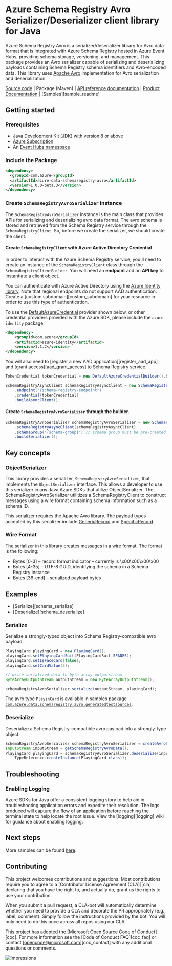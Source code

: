 # Azure Schema Registry Avro Serializer/Deserializer client library for Java

Azure Schema Registry Avro is a serializer/deserializer library for Avro data format that is integrated with Azure
Schema Registry hosted in Azure Event Hubs, providing schema storage, versioning, and management. This package
provides an Avro serializer capable of serializing and deserializing payloads containing Schema Registry schema
identifiers and Avro-encoded data. This library uses [Apache Avro][apache_avro] implementation for Avro serialization
and deserialization.

[Source code][source_code] | Package (Maven) | [API reference documentation][api_reference_doc] | [Product Documentation][product_documentation] | [Samples][sample_readme]

## Getting started

### Prerequisites

- Java Development Kit (JDK) with version 8 or above
- [Azure Subscription][azure_subscription]
- An [Event Hubs namespace][event_hubs_namespace]

### Include the Package

[//]: # ({x-version-update-start;com.azure:azure-data-schemaregistry-avro;current})
```xml
<dependency>
  <groupId>com.azure</groupId>
  <artifactId>azure-data-schemaregistry-avro</artifactId>
  <version>1.0.0-beta.3</version>
</dependency>
```
[//]: # ({x-version-update-end})

### Create `SchemaRegistryAvroSerializer` instance

The `SchemaRegistryAvroSerializer` instance is the main class that provides APIs for serializing and
deserializing avro data format. The avro schema is stored and retrieved from the Schema Registry service
through the `SchemaRegistryClient`. So, before we create the serializer, we should create the client.

#### Create `SchemaRegistryClient` with Azure Active Directory Credential
 
In order to interact with the Azure Schema Registry service, you'll need to create an instance of the
`SchemaRegistryClient` class through the `SchemaRegistryClientBuilder`. You will need an **endpoint** and an 
**API key** to instantiate a client object.  

You can authenticate with Azure Active Directory using the [Azure Identity library][azure_identity]. Note that regional 
endpoints do not support AAD authentication. Create a [custom subdomain][custom_subdomain] for your resource in order to
use this type of authentication.

To use the [DefaultAzureCredential][DefaultAzureCredential] provider shown below, or other credential providers provided
with the Azure SDK, please include the `azure-identity` package:

[//]: # ({x-version-update-start;com.azure:azure-identity;dependency})
```xml
<dependency>
    <groupId>com.azure</groupId>
    <artifactId>azure-identity</artifactId>
    <version>1.1.2</version>
</dependency>
```

You will also need to [register a new AAD application][register_aad_app] and [grant access][aad_grant_access] to
 Schema Registry service.
 
 <!-- embedme ./src/samples/java/com/azure/data/schemaregistry/avro/ReadmeSamples.java#L32-L37 -->
 ```java
 TokenCredential tokenCredential = new DefaultAzureCredentialBuilder().build();
 
 SchemaRegistryAsyncClient schemaRegistryAsyncClient = new SchemaRegistryClientBuilder()
     .endpoint("{schema-registry-endpoint")
     .credential(tokenCredential)
     .buildAsyncClient();
 ```

#### Create `SchemaRegistryAvroSerializer` through the builder.  

<!-- embedme ./src/samples/java/com/azure/data/schemaregistry/avro/ReadmeSamples.java#L39-L42 -->
```java
SchemaRegistryAvroSerializer schemaRegistryAvroSerializer = new SchemaRegistryAvroSerializerBuilder()
    .schemaRegistryAsyncClient(schemaRegistryAsyncClient)
    .schemaGroup("{schema-group}") // schema group must be pre-created
    .buildSerializer();
```

## Key concepts
### ObjectSerializer
This library provides a serializer, `SchemaRegistryAvroSerializer`, that implements the `ObjectSerializer` interface. 
This allows a developer to use this serializer in any Java Azure SDKs that utilize ObjectSerializer. The
SchemaRegistryAvroSerializer utilitizes a SchemaRegistryClient to construct messages using a wire format containing
schema information such as a schema ID.

This serializer requires the Apache Avro library. The payload types accepted by this serializer include
[GenericRecord][generic_record] and [SpecificRecord][specific_record].

### Wire Format
The serializer in this library creates messages in a wire format. The format is the following:

- Bytes [0-3] – record format indicator – currently is \x00\x00\x00\x00
- Bytes [4-35] – UTF-8 GUID, identifying the schema in a Schema Registry instance
- Bytes [36-end] – serialized payload bytes

## Examples

* [Serialize][schema_serialize]
* [Deserialize][schema_deserialize]

### Serialize
Serialize a strongly-typed object into Schema Registry-compatible avro payload.
<!-- embedme ./src/samples/java/com/azure//data/schemaregistry/avro/ReadmeSamples.java#L53-L61 -->
```java
PlayingCard playingCard = new PlayingCard();
playingCard.setPlayingCardSuit(PlayingCardSuit.SPADES);
playingCard.setIsFaceCard(false);
playingCard.setCardValue(5);

// write serialized data to byte array outputstream
ByteArrayOutputStream outputStream = new ByteArrayOutputStream();

schemaRegistryAvroSerializer.serialize(outputStream, playingCard);
```

The avro type `PlayinCard` is available in samples package 
[`com.azure.data.schemaregistry.avro.generatedtestsources`][generated_types].

### Deserialize
Deserialize a Schema Registry-compatible avro payload into a strongly-type object.

<!-- embedme ./src/samples/java/com/azure//data/schemaregistry/avro/ReadmeSamples.java#L68-L71 -->
```java
SchemaRegistryAvroSerializer schemaRegistryAvroSerializer = createAvroSchemaRegistrySerializer();
InputStream inputStream = getSchemaRegistryAvroData();
PlayingCard playingCard = schemaRegistryAvroSerializer.deserialize(inputStream,
    TypeReference.createInstance(PlayingCard.class));
```

## Troubleshooting

### Enabling Logging

Azure SDKs for Java offer a consistent logging story to help aid in troubleshooting application errors and expedite
their resolution. The logs produced will capture the flow of an application before reaching the terminal state to help
locate the root issue. View the [logging][logging] wiki for guidance about enabling logging.

## Next steps
More samples can be found [here][samples].

## Contributing

This project welcomes contributions and suggestions. Most contributions require you to agree to a [Contributor License Agreement (CLA)][cla] declaring that you have the right to, and actually do, grant us the rights to use your contribution.

When you submit a pull request, a CLA-bot will automatically determine whether you need to provide a CLA and decorate the PR appropriately (e.g., label, comment). Simply follow the instructions provided by the bot. You will only need to do this once across all repos using our CLA.

This project has adopted the [Microsoft Open Source Code of Conduct][coc]. For more information see the [Code of Conduct FAQ][coc_faq] or contact [opencode@microsoft.com][coc_contact] with any additional questions or comments.

<!-- LINKS -->
[samples]: https://github.com/Azure/azure-sdk-for-java/blob/master/sdk/schemaregistry/azure-data-schemaregistry-avro/src/samples/java/com/azure/data/schemaregistry/avro
[generated_types]: https://github.com/Azure/azure-sdk-for-java/blob/master/sdk/schemaregistry/azure-data-schemaregistry-avro/src/samples/java/com/azure/data/schemaregistry/avro/generatedtestsources
[source_code]: https://github.com/Azure/azure-sdk-for-java/blob/master/sdk/schemaregistry/azure-data-schemaregistry-avro/src
[samples_code]: https://github.com/Azure/azure-sdk-for-java/blob/master/sdk/schemaregistry/azure-data-schemaregistry-avro/src/samples/
[azure_subscription]: https://azure.microsoft.com/free/
[apache_avro]: http://avro.apache.org/
[api_reference_doc]: https://aka.ms/schemaregistry
[azure_cli]: https://docs.microsoft.com/cli/azure
[azure_portal]: https://portal.azure.com
[azure_identity]: https://github.com/Azure/azure-sdk-for-java/tree/master/sdk/identity/azure-identity
[DefaultAzureCredential]: https://github.com/Azure/azure-sdk-for-java/blob/master/sdk/identity/azure-identity/README.md#defaultazurecredential
[event_hubs_namespace]: https://docs.microsoft.com/azure/event-hubs/event-hubs-about
[product_documentation]: https://aka.ms/schemaregistry
[specific_record]: https://avro.apache.org/docs/1.9.2/api/java/org/apache/avro/specific/SpecificRecord.html
[generic_record]: https://avro.apache.org/docs/1.9.2/api/java/org/apache/avro/generic/GenericRecord.html

![Impressions](https://azure-sdk-impressions.azurewebsites.net/api/impressions/azure-sdk-for-java%2Fsdk%2Fschemaregistry%2Fazure-data-schemaregistry-avro%2FREADME.png)
